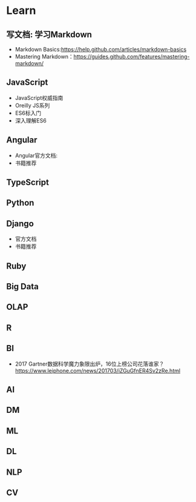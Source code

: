 # Learn

## 写文档: 学习Markdown
- Markdown Basics:https://help.github.com/articles/markdown-basics
- Mastering Markdown：https://guides.github.com/features/mastering-markdown/

## JavaScript

- JavaScript权威指南
- Oreilly JS系列
- ES6标入门
- 深入理解ES6

## Angular

- Angular官方文档:
- 书籍推荐

## TypeScript

## Python

## Django

- 官方文档
- 书籍推荐

## Ruby

## Big Data

## OLAP

## R

## BI

- 2017 Gartner数据科学魔力象限出炉，16位上榜公司花落谁家？https://www.leiphone.com/news/201703/iZGuGfnER4Sv2zRe.html

## AI

## DM

## ML

## DL

## NLP

## CV

